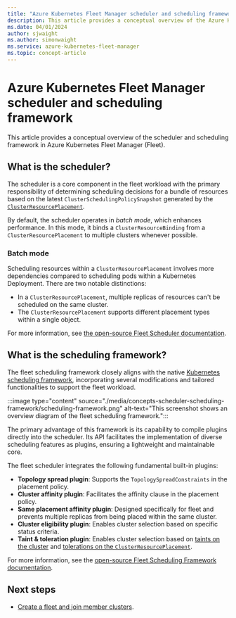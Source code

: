 ```yaml
---
title: "Azure Kubernetes Fleet Manager scheduler and scheduling framework"
description: This article provides a conceptual overview of the Azure Kubernetes Fleet Manager scheduler and scheduling framework.
ms.date: 04/01/2024
author: sjwaight
ms.author: simonwaight
ms.service: azure-kubernetes-fleet-manager
ms.topic: concept-article
---
```


# Azure Kubernetes Fleet Manager scheduler and scheduling framework

This article provides a conceptual overview of the scheduler and scheduling framework in Azure Kubernetes Fleet Manager (Fleet).

## What is the scheduler?

The scheduler is a core component in the fleet workload with the primary responsibility of determining scheduling decisions for a bundle of resources based on the latest `ClusterSchedulingPolicySnapshot` generated by the [`ClusterResourcePlacement`](./concepts-resource-propagation.md).

By default, the scheduler operates in *batch mode*, which enhances performance. In this mode, it binds a `ClusterResourceBinding` from a `ClusterResourcePlacement` to multiple clusters whenever possible.

### Batch mode

Scheduling resources within a `ClusterResourcePlacement` involves more dependencies compared to scheduling pods within a Kubernetes Deployment. There are two notable distinctions:

* In a `ClusterResourcePlacement`, multiple replicas of resources can't be scheduled on the same cluster.
* The `ClusterResourcePlacement` supports different placement types within a single object.

For more information, see [the open-source Fleet Scheduler documentation](https://github.com/Azure/fleet/blob/main/docs/concepts/Scheduler/README.md).

## What is the scheduling framework?

The fleet scheduling framework closely aligns with the native [Kubernetes scheduling framework](https://kubernetes.io/docs/concepts/scheduling-eviction/scheduling-framework/), incorporating several modifications and tailored functionalities to support the fleet workload.

:::image type="content" source="./media/concepts-scheduler-scheduling-framework/scheduling-framework.png" alt-text="This screenshot shows an overview diagram of the fleet scheduling framework.":::

The primary advantage of this framework is its capability to compile plugins directly into the scheduler. Its API facilitates the implementation of diverse scheduling features as plugins, ensuring a lightweight and maintainable core.

The fleet scheduler integrates the following fundamental built-in plugins:

* **Topology spread plugin**: Supports the `TopologySpreadConstraints` in the placement policy.
* **Cluster affinity plugin**: Facilitates the affinity clause in the placement policy.
* **Same placement affinity plugin**: Designed specifically for fleet and prevents multiple replicas from being placed within the same cluster.
* **Cluster eligibility plugin**: Enables cluster selection based on specific status criteria.
* **Taint & toleration plugin**: Enables cluster selection based on [taints on the cluster](./concepts-fleet.md#taints) and [tolerations on the `ClusterResourcePlacement`](./concepts-resource-propagation.md#using-tolerations).

For more information, see the [open-source Fleet Scheduling Framework documentation](https://github.com/Azure/fleet/blob/main/docs/concepts/Scheduling-Framework/README.md).

## Next steps

* [Create a fleet and join member clusters](./quickstart-create-fleet-and-members.md).
